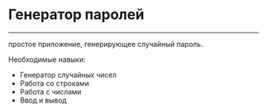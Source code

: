 # Генератор паролей

---

простое приложение, генерирующее случайный пароль.

Необходимые навыки:
* Генератор случайных чисел
* Работа со строками
* Работа с числами
* Ввод и вывод
